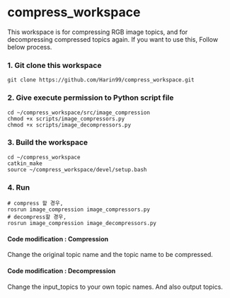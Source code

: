 # compress_workspace

This workspace is for compressing RGB image topics, and for decompressing compressed topics again.
If you want to use this, Follow below process. 

### 1. Git clone this workspace 
```
git clone https://github.com/Harin99/compress_workspace.git
```

### 2. Give execute permission to Python script file
```
cd ~/compress_workspace/src/image_compression
chmod +x scripts/image_compressors.py
chmod +x scripts/image_decompressors.py 
```

### 3. Build the workspace 
```
cd ~/compress_workspace
catkin_make
source ~/compress_workspace/devel/setup.bash
```

### 4. Run 
```
# compress 할 경우,
rosrun image_compression image_compressors.py 
# decompress할 경우, 
rosrun image_compression image_decompressors.py 
```

#### Code modification : Compression 
Change the original topic name and the topic name to be compressed.

#### Code modification : Decompression 
Change the input_topics to your own topic names. And also output topics.
